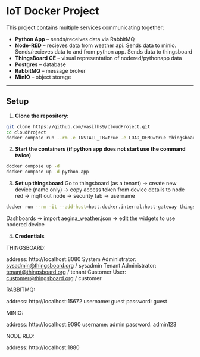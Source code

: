# IoT Docker Project

This project contains multiple services communicating together:

- **Python App** – sends/receives data via RabbitMQ
- **Node-RED** – recieves data from weather api. Sends data to minio. Sends/recieves data to and from python app. Sends data to thingsboard
- **ThingsBoard CE** – visual representation of nodered/pythonapp data
- **Postgres** – database
- **RabbitMQ** – message broker
- **MinIO** – object storage

---

## Setup

1. **Clone the repository:**
```bash
git clone https://github.com/vasilhs9/cloudProject.git
cd cloudProject
docker compose run --rm -e INSTALL_TB=true -e LOAD_DEMO=true thingsboard-ce
```
2. **Start the containers (if python app does not start use the command twice)**
```bash
docker compose up -d
docker compose up -d python-app
```
3. **Set up thingsboard**
Go to thingsboard (as a tenant) -> create new device (name only) -> copy access token from device details to node red -> mqtt out node -> security tab -> username
```bash
docker run --rm -it --add-host=host.docker.internal:host-gateway thingsboard/mosquitto-clients mosquitto_pub -d -q 1 -h host.docker.internal -p 1884 -t v1/devices/me/telemetry -u "aJSIa83n9QsqnGgPdkwM" -m "{temperature:25}"
```
Dashboards -> import aegina_weather.json -> edit the widgets to use nodered device

4. **Credentials**

THINGSBOARD:

address: http://localhost:8080
System Administrator: sysadmin@thingsboard.org / sysadmin
Tenant Administrator: tenant@thingsboard.org / tenant
Customer User: customer@thingsboard.org / customer

RABBITMQ:

address: http://localhost:15672
username: guest
password: guest

MINIO:

address: http://localhost:9090
username: admin
password: admin123

NODE RED:

address: http://localhost:1880
